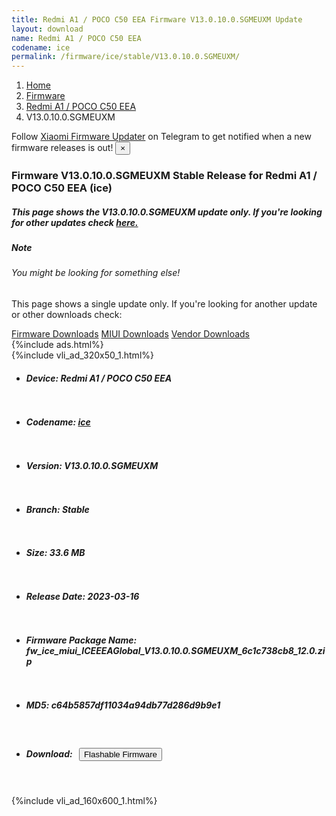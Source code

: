 ```yaml
---
title: Redmi A1 / POCO C50 EEA Firmware V13.0.10.0.SGMEUXM Update
layout: download
name: Redmi A1 / POCO C50 EEA
codename: ice
permalink: /firmware/ice/stable/V13.0.10.0.SGMEUXM/
---
```

<nav aria-label="breadcrumb">
    <ol class="breadcrumb">
        <li class="breadcrumb-item"><a href="/">Home</a></li>
        <li class="breadcrumb-item"><a href="/firmware/">Firmware</a></li>
        <li class="breadcrumb-item"><a href="/firmware/ice/">Redmi A1 / POCO C50 EEA</a></li>
        <li class="breadcrumb-item active" aria-current="page">V13.0.10.0.SGMEUXM</li>
    </ol>
</nav>
<div class="alert alert-primary alert-dismissible fade show" role="alert">
    Follow <a href="https://t.me/XiaomiFirmwareUpdater" class="alert-link">Xiaomi Firmware Updater</a> on Telegram to get
    notified when a new firmware releases is out!
    <button type="button" class="close" data-dismiss="alert" aria-label="Close">
        <span aria-hidden="true">&times;</span>
    </button>
</div>
<div class="col-12 mx-auto">
    <h3 class="title bg-light p-2 rounded">Firmware V13.0.10.0.SGMEUXM Stable Release for Redmi A1 / POCO C50 EEA (ice)</h3>
    <h5>This page shows the V13.0.10.0.SGMEUXM update only. If you're looking for other updates check
        <a href="/firmware/ice/">here.</a></h5>
    <div class="card">
        <div class="card-body">
            <h5 class="card-title">Note</h5>
            <h6 class="card-subtitle mb-2 text-muted">You might be looking for something else!</h6>
            <p class="card-text">This page shows a single update only.
                If you're looking for another update or other downloads check:</p>
            <a href="/firmware/" class="card-link">Firmware Downloads</a>
            <a href="/miui/" class="card-link">MIUI Downloads</a>
            <a href="/vendor/" class="card-link">Vendor Downloads</a>
        </div>
    </div>
    {%include ads.html%}
    <div class="row justify-content-center">
        <div class="col-10" id="downloads">
                    <div class="card card-body">
            {%include vli_ad_320x50_1.html%}
            <ul class="list-unstyled">
                <li style="padding-bottom: 10px;">
                    <h5><b>Device: </b>Redmi A1 / POCO C50 EEA</h5>
                </li>
                <li style="padding-bottom: 10px;">
                    <h5><b>Codename: </b> <a href="/firmware/ice/" target="_blank">ice</a> </h5>
                </li>
                <li style="padding-bottom: 10px;">
                    <h5><b>Version: </b>V13.0.10.0.SGMEUXM</h5>
                </li>
                <li style="padding-bottom: 10px;">
                    <h5><b>Branch: </b>Stable</h5>
                </li>
                <li style="padding-bottom: 10px;">
                    <h5><b>Size: </b>33.6 MB</h5>
                </li>
                <li style="padding-bottom: 10px;">
                    <h5><b>Release Date: </b>2023-03-16</h5>
                </li>
                <li style="padding-bottom: 10px;">
                    <h5><b>Firmware Package Name: </b><span id="filename" class="text-dark">fw_ice_miui_ICEEEAGlobal_V13.0.10.0.SGMEUXM_6c1c738cb8_12.0.zip</span></h5>
                </li>
                <li style="padding-bottom: 10px;">
                    <h5><b>MD5: </b><span id="md5" class="text-muted">c64b5857df11034a94db77d286d9b9e1</span></h5>
                </li>
                <li style="padding-bottom: 10px;">
                    <h5><b>Download: </b><button type="button" id="download" class="btn btn-primary"
                    style="margin: 7px;" onclick="redirect('fw_ice_miui_ICEEEAGlobal_V13.0.10.0.SGMEUXM_6c1c738cb8_12.0.zip'); return false;"><i class="fa fa-download"></i> Flashable Firmware</button></h5>
                </li>
            </ul>
        </div>
        </div>
        {%include vli_ad_160x600_1.html%}
    </div>
</div>
